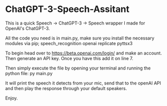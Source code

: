 # ChatGPT-3-Speech-Assitant
This is a quick Speech -> ChatGPT-3 -> Speech wrapper I made for OpenAI's ChatGPT-3.

All the code you need is in main.py, make sure you install the necessary modules via pip;
speech_recognition
openai
replicate
pyttsx3

To begin head over to https://beta.openai.com/login/ and make an account. Then generate an API key. Once you have this add it on line 7.

Then simply execute the file by opening your terminal and running the python file:
py main.py

It will print the speech it detects from your mic, send that to the openAI API and then play the response through your default speakers.

Enjoy.
